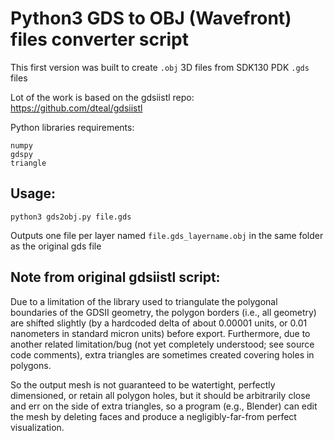 # Python3 GDS to OBJ (Wavefront) files converter script

This first version was built to create `.obj` 3D files from SDK130 PDK `.gds` files

Lot of the work is based on the gdsiistl repo: https://github.com/dteal/gdsiistl

Python libraries requirements:
```
numpy
gdspy
triangle
```

## Usage:
`python3 gds2obj.py file.gds`

Outputs one file per layer named  `file.gds_layername.obj` in the same folder as the original gds file


## Note from original gdsiistl script:

Due to a limitation of the library used to triangulate the polygonal boundaries of the GDSII geometry, the polygon borders (i.e., all geometry) are shifted slightly (by a hardcoded delta of about 0.00001 units, or 0.01 nanometers in standard micron units) before export. Furthermore, due to another related limitation/bug (not yet completely understood; see source code comments), extra triangles are sometimes created covering holes in polygons.

So the output mesh is not guaranteed to be watertight, perfectly dimensioned, or retain all polygon holes, but it should be arbitrarily close and err on the side of extra triangles, so a program (e.g., Blender) can edit the mesh by deleting faces and produce a negligibly-far-from perfect visualization.








 

